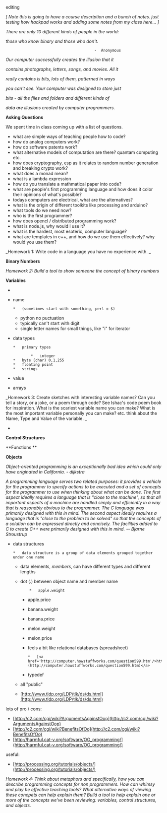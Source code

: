 
editing

_[ Note this is going to have a course description and a bunch of notes.  just testing how hackpad works and adding some notes from my class here...  ]_

_There are only 10 different kinds of people in the world:_

_those who know binary and those who don't._

                                            -  Anonymous 

_Our computer successfully creates the illusion that it_

_contains photographs, letters, songs, and movies. All it_

_really contains is bits, lots of them, patterned in ways_

_you can't see.  Your computer was designed to store just_

_bits - all the files and folders and different kinds of_

_data are illusions created by computer programmers._

**Asking Questions**

We spent time in class coming up with a list of questions.  

*   what are simple ways of teaching people how to code?
*   how do analog computers work?
*   how do software patents work?  
*   what alternative models of computation are there?  quantam computing etc. 
*   how does cryptography, esp as it relates to random number generation and breaking crypto work?
*   what does a monad mean?
*   what is a lambda expression
*   how do you translate a mathmatical paper into code?
*   what are people's first programming language and how does it color their opinions of what's possible?
*   todays computers are electrical, what are the alternatives?
*   what is the origin of different toolkits like processing and arduino?
*   what tools do we need now?
*   who is the first programmer?
*   how does opencl / distributed programming work?
*   what is node.js, why would I use it?
*   what is the hardest, most esoteric, computer language?
*   what are templates in c++, and how do we use them effectively?  why would you use them?

_Homework 1:  Write code in a language you have no experience with. _

**Binary Numbers**

_Homework 2:  Build a tool to show someone the concept of binary numbers_

**Variables**

*

*   name

        *   (sometimes start with something, perl = $)
    *   python no puctuation
    *   typically can't start with digit
    *   single letter names for small things, like "i" for iterator

*   data types

        *   primary types

                *   integer
        *   byte (char) 0,1,255
        *   floating point
        *   strings

*   value
*   arrays

_Homework 3:  Create sketches with interesting variable names?  Can you tell a story, or a joke, or a poem through code?   See Ishac's code poem book for inspiration.  What is the scariest variable name you can make?  What is the most important variable personally you can make?  etc.  think about the Name, Type and Value of the variable. _

*

**Control Structures**

**Functions **

**Objects**

_Object-oriented programming is an exceptionally bad idea which could only have originated in California. - dijkstra_

_A programming language serves two related purposes: it provides a vehicle for the programmer to specify actions to be executed and a set of concepts for the programmer to use when thinking about what can be done. The first aspect ideally requires a language that is "close to the machine", so that all important aspects of a machine are handled simply and efficiently in a way that is reasonably obvious to the programmer. The C language was primarily designed with this in mind. The second aspect ideally requires a language that is "close to the problem to be solved" so that the concepts of a solution can be expressed directly and concisely. The facilities added to C to create C++ were primarily designed with this in mind.  -- Bjarne Stroustrup_

*   data structures

        *   data structure is a group of data elements grouped together under one name
    *   data elements, _members_, can have different types and different lengths
    *   dot (.) between object name and member name

                *   apple.weight
        *   apple.price
        *   banana.weight
        *   banana.price
        *   melon.weight
        *   melon.price

        *   feels a bit like relational databases (spreadsheet)

                *   [<a href='http://computer.howstuffworks.com/question599.htm'/>http://computer.howstuffworks.com/question599.htm](http://computer.howstuffworks.com/question599.htm)</a>

        *   typedef
    *   all "public"
    *   [<a href='http://www.tldp.org/LDP/tlk/ds/ds.html'/>http://www.tldp.org/LDP/tlk/ds/ds.html](http://www.tldp.org/LDP/tlk/ds/ds.html)</a>

lots of pro / cons: 

*   [http://c2.com/cgi/wiki?ArgumentsAgainstOop](http://c2.com/cgi/wiki?ArgumentsAgainstOop)
*   [http://c2.com/cgi/wiki?BenefitsOfOo](http://c2.com/cgi/wiki?BenefitsOfOo)
*   [http://harmful.cat-v.org/software/OO_programming/](http://harmful.cat-v.org/software/OO_programming/)

useful: 

*   [http://processing.org/tutorials/objects/](http://processing.org/tutorials/objects/)

_Homework 4: Think about metaphors and specifically, how you can describe programming concepts for non programmers.  How can whimsy and play be effective teaching tools?  What alternative ways of viewing these concpets can help explain them?  Build a tool to help explain one or more of the concepts we've been reviewing: variables, control structures, and objects._
